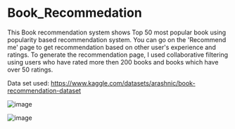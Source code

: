 # Book_Recommedation
This Book recommendation system shows Top 50 most popular book using popularity based recommendation system. 
You can go on the 'Recommend me' page to get recommendation based on other user's experience and ratings. 
To generate the recommendation page, I used collaborative filtering using users who have rated more then 200 books and books which have over 50 ratings. 

Data set used: https://www.kaggle.com/datasets/arashnic/book-recommendation-dataset

![image](https://github.com/asharma-02/Book_Recommedation/assets/79147161/8c5c548c-fc67-4f5b-9806-79441d419a11)

![image](https://github.com/asharma-02/Book_Recommedation/assets/79147161/f9d1c208-96bd-402e-854f-dc429ac81381)



